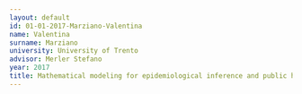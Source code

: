 ```yaml
---
layout: default 
id: 01-01-2017-Marziano-Valentina
name: Valentina
surname: Marziano
university: University of Trento
advisor: Merler Stefano
year: 2017
title: Mathematical modeling for epidemiological inference and public health support
---
```

